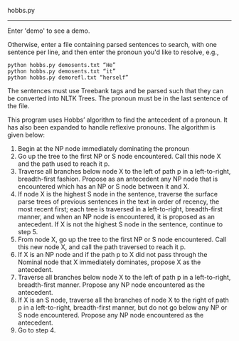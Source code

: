 hobbs.py
________

Enter 'demo' to see a demo.

Otherwise, enter a file containing parsed sentences to search, with
one sentence per line, and then enter the pronoun you'd like to resolve, e.g., 

	python hobbs.py demosents.txt “He”
	python hobbs.py demosents.txt “it”
	python hobbs.py demorefl.txt “herself”

The sentences must use Treebank tags and be parsed such that they can be converted into
NLTK Trees. The pronoun must be in the last sentence of the file.

This program uses Hobbs’ algorithm to find the antecedent of a pronoun.
It has also been expanded to handle reflexive pronouns. The algorithm is given below:

1.	Begin at the NP node immediately dominating the pronoun
2.	Go up the tree to the first NP or S node encountered. 
	Call this node X and the path used to reach it p.
3.	Traverse all branches below node X to the left of path p in a
	left-to-right, breadth-first fashion. Propose as an antecedent
	any NP node that is encountered which has an NP or S node between
	it and X. 
4.	If node X is the highest S node in the sentence, traverse the
	surface parse trees of previous sentences in the text in order of
	recency, the most recent first; each tree is traversed in a
	left-to-right, breadth-first manner, and when an NP node is 
	encountered, it is proposed as an antecedent. If X is not the highest
	S node in the sentence, continue to step 5.
5.	From node X, go up the tree to the first NP or S node encountered. 
	Call this new node X, and call the path traversed to reach it p. 
6.	If X is an NP node and if the path p to X did not pass through the 
	Nominal node that X immediately dominates, propose X as the antecedent.
7.	Traverse all branches below node X to the left of path p in a 
	left-to-right, breadth-first manner. Propose any NP node encountered 
	as the antecedent.
8.	If X is an S node, traverse all the branches of node X to the right 
	of path p in a left-to-right, breadth-first manner, but do not go 
	below any NP or S node encountered. Propose any NP node encountered 
	as the antecedent. 
9.	Go to step 4. 


